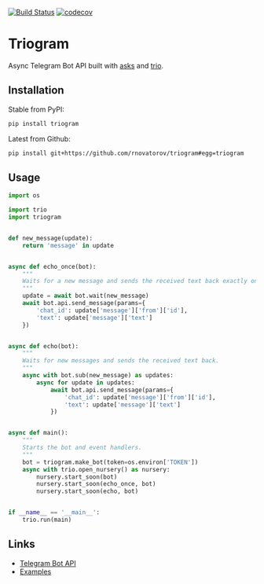 [![Build Status](https://travis-ci.com/rnovatorov/triogram.svg?branch=master)](https://travis-ci.com/rnovatorov/triogram)
[![codecov](https://codecov.io/gh/rnovatorov/triogram/branch/master/graph/badge.svg)](https://codecov.io/gh/rnovatorov/triogram)

# Triogram

Async Telegram Bot API built with
[asks](https://github.com/theelous3/asks)
and
[trio](https://github.com/python-trio/trio).

## Installation

Stable from PyPI:
```bash
pip install triogram
```

Latest from Github:
```bash
pip install git+https://github.com/rnovatorov/triogram#egg=triogram
```

## Usage

```python
import os

import trio
import triogram


def new_message(update):
    return 'message' in update


async def echo_once(bot):
    """
    Waits for a new message and sends the received text back exactly once.
    """
    update = await bot.wait(new_message)
    await bot.api.send_message(params={
        'chat_id': update['message']['from']['id'],
        'text': update['message']['text']
    })


async def echo(bot):
    """
    Waits for new messages and sends the received text back.
    """
    async with bot.sub(new_message) as updates:
        async for update in updates:
            await bot.api.send_message(params={
                'chat_id': update['message']['from']['id'],
                'text': update['message']['text']
            })


async def main():
    """
    Starts the bot and event handlers.
    """
    bot = triogram.make_bot(token=os.environ['TOKEN'])
    async with trio.open_nursery() as nursery:
        nursery.start_soon(bot)
        nursery.start_soon(echo_once, bot)
        nursery.start_soon(echo, bot)


if __name__ == '__main__':
    trio.run(main)
```

## Links

  - [Telegram Bot API](https://core.telegram.org/bots/api)
  - [Examples](examples)
